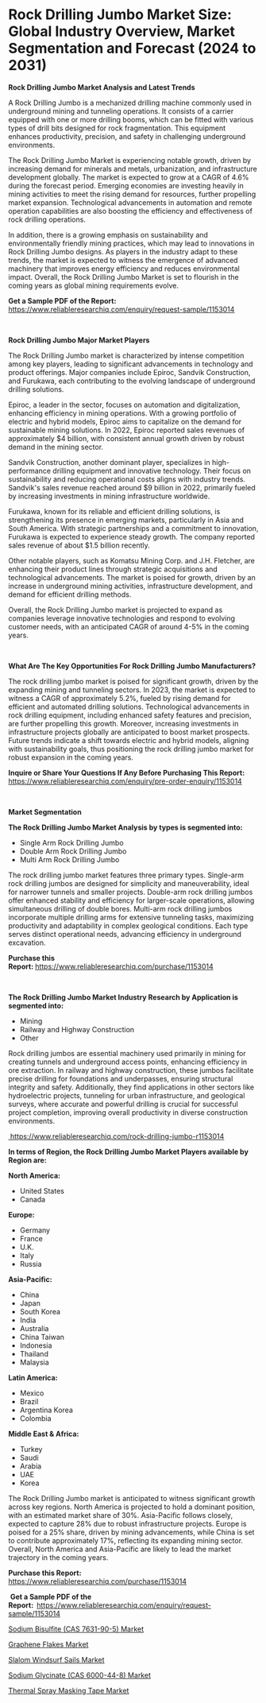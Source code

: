 <p><h1>Rock Drilling Jumbo Market Size: Global Industry Overview, Market Segmentation and Forecast (2024 to 2031)</h1></p><p><strong>Rock Drilling Jumbo Market Analysis and Latest Trends</strong></p>
<p><p>A Rock Drilling Jumbo is a mechanized drilling machine commonly used in underground mining and tunneling operations. It consists of a carrier equipped with one or more drilling booms, which can be fitted with various types of drill bits designed for rock fragmentation. This equipment enhances productivity, precision, and safety in challenging underground environments.</p><p>The Rock Drilling Jumbo Market is experiencing notable growth, driven by increasing demand for minerals and metals, urbanization, and infrastructure development globally. The market is expected to grow at a CAGR of 4.6% during the forecast period. Emerging economies are investing heavily in mining activities to meet the rising demand for resources, further propelling market expansion. Technological advancements in automation and remote operation capabilities are also boosting the efficiency and effectiveness of rock drilling operations.</p><p>In addition, there is a growing emphasis on sustainability and environmentally friendly mining practices, which may lead to innovations in Rock Drilling Jumbo designs. As players in the industry adapt to these trends, the market is expected to witness the emergence of advanced machinery that improves energy efficiency and reduces environmental impact. Overall, the Rock Drilling Jumbo Market is set to flourish in the coming years as global mining requirements evolve.</p></p>
<p><strong>Get a Sample PDF of the Report:&nbsp;</strong> <a href="https://www.reliableresearchiq.com/enquiry/request-sample/1153014">https://www.reliableresearchiq.com/enquiry/request-sample/1153014</a></p>
<p>&nbsp;</p>
<p><strong>Rock Drilling Jumbo Major Market Players</strong></p>
<p><p>The Rock Drilling Jumbo market is characterized by intense competition among key players, leading to significant advancements in technology and product offerings. Major companies include Epiroc, Sandvik Construction, and Furukawa, each contributing to the evolving landscape of underground drilling solutions.</p><p>Epiroc, a leader in the sector, focuses on automation and digitalization, enhancing efficiency in mining operations. With a growing portfolio of electric and hybrid models, Epiroc aims to capitalize on the demand for sustainable mining solutions. In 2022, Epiroc reported sales revenues of approximately $4 billion, with consistent annual growth driven by robust demand in the mining sector.</p><p>Sandvik Construction, another dominant player, specializes in high-performance drilling equipment and innovative technology. Their focus on sustainability and reducing operational costs aligns with industry trends. Sandvik's sales revenue reached around $9 billion in 2022, primarily fueled by increasing investments in mining infrastructure worldwide.</p><p>Furukawa, known for its reliable and efficient drilling solutions, is strengthening its presence in emerging markets, particularly in Asia and South America. With strategic partnerships and a commitment to innovation, Furukawa is expected to experience steady growth. The company reported sales revenue of about $1.5 billion recently.</p><p>Other notable players, such as Komatsu Mining Corp. and J.H. Fletcher, are enhancing their product lines through strategic acquisitions and technological advancements. The market is poised for growth, driven by an increase in underground mining activities, infrastructure development, and demand for efficient drilling methods.</p><p>Overall, the Rock Drilling Jumbo market is projected to expand as companies leverage innovative technologies and respond to evolving customer needs, with an anticipated CAGR of around 4-5% in the coming years.</p></p>
<p>&nbsp;</p>
<p><strong>What Are The Key Opportunities For Rock Drilling Jumbo Manufacturers?</strong></p>
<p><p>The rock drilling jumbo market is poised for significant growth, driven by the expanding mining and tunneling sectors. In 2023, the market is expected to witness a CAGR of approximately 5.2%, fueled by rising demand for efficient and automated drilling solutions. Technological advancements in rock drilling equipment, including enhanced safety features and precision, are further propelling this growth. Moreover, increasing investments in infrastructure projects globally are anticipated to boost market prospects. Future trends indicate a shift towards electric and hybrid models, aligning with sustainability goals, thus positioning the rock drilling jumbo market for robust expansion in the coming years.</p></p>
<p><strong>Inquire or Share Your Questions If Any Before Purchasing This Report:</strong> <a href="https://www.reliableresearchiq.com/enquiry/pre-order-enquiry/1153014">https://www.reliableresearchiq.com/enquiry/pre-order-enquiry/1153014</a></p>
<p>&nbsp;</p>
<p><strong>Market Segmentation</strong></p>
<p><strong>The Rock Drilling Jumbo Market Analysis by types is segmented into:</strong></p>
<p><ul><li>Single Arm Rock Drilling Jumbo</li><li>Double Arm Rock Drilling Jumbo</li><li>Multi Arm Rock Drilling Jumbo</li></ul></p>
<p><p>The rock drilling jumbo market features three primary types. Single-arm rock drilling jumbos are designed for simplicity and maneuverability, ideal for narrower tunnels and smaller projects. Double-arm rock drilling jumbos offer enhanced stability and efficiency for larger-scale operations, allowing simultaneous drilling of double bores. Multi-arm rock drilling jumbos incorporate multiple drilling arms for extensive tunneling tasks, maximizing productivity and adaptability in complex geological conditions. Each type serves distinct operational needs, advancing efficiency in underground excavation.</p></p>
<p><strong>Purchase this Report:&nbsp;</strong><a href="https://www.reliableresearchiq.com/purchase/1153014">https://www.reliableresearchiq.com/purchase/1153014</a></p>
<p>&nbsp;</p>
<p><strong>The Rock Drilling Jumbo Market Industry Research by Application is segmented into:</strong></p>
<p><ul><li>Mining</li><li>Railway and Highway Construction</li><li>Other</li></ul></p>
<p><p>Rock drilling jumbos are essential machinery used primarily in mining for creating tunnels and underground access points, enhancing efficiency in ore extraction. In railway and highway construction, these jumbos facilitate precise drilling for foundations and underpasses, ensuring structural integrity and safety. Additionally, they find applications in other sectors like hydroelectric projects, tunneling for urban infrastructure, and geological surveys, where accurate and powerful drilling is crucial for successful project completion, improving overall productivity in diverse construction environments.</p></p>
<p><a href="https://www.reliableresearchiq.com/rock-drilling-jumbo-r1153014">&nbsp;https://www.reliableresearchiq.com/rock-drilling-jumbo-r1153014</a></p>
<p><strong>In terms of Region, the Rock Drilling Jumbo Market Players available by Region are:</strong></p>
<p>
    <p> <strong> North America: </strong>
        <ul>
            <li>United States</li>
            <li>Canada</li>
        </ul>
        </p> 
    <p> <strong> Europe: </strong>
        <ul>
            <li>Germany</li>
            <li>France</li>
            <li>U.K.</li>
            <li>Italy</li>
            <li>Russia</li>
        </ul>
        </p> 
    <p> <strong> Asia-Pacific: </strong>
        <ul>
            <li>China</li>
            <li>Japan</li>
            <li>South Korea</li>
            <li>India</li>
            <li>Australia</li>
            <li>China Taiwan</li>
            <li>Indonesia</li>
            <li>Thailand</li>
            <li>Malaysia</li>
        </ul>
        </p> 
    <p> <strong> Latin America: </strong>
        <ul>
            <li>Mexico</li>
            <li>Brazil</li>
            <li>Argentina Korea</li>
            <li>Colombia</li>
        </ul>
        </p> 
    <p> <strong> Middle East & Africa: </strong>
        <ul>
            <li>Turkey</li>
            <li>Saudi</li>
            <li>Arabia</li>
            <li>UAE</li>
            <li>Korea</li>
        </ul>
    </p>
    </p>
<p><p>The Rock Drilling Jumbo market is anticipated to witness significant growth across key regions. North America is projected to hold a dominant position, with an estimated market share of 30%. Asia-Pacific follows closely, expected to capture 28% due to robust infrastructure projects. Europe is poised for a 25% share, driven by mining advancements, while China is set to contribute approximately 17%, reflecting its expanding mining sector. Overall, North America and Asia-Pacific are likely to lead the market trajectory in the coming years.</p></p>
<p><strong>Purchase this Report: </strong><a href="https://www.reliableresearchiq.com/purchase/1153014">https://www.reliableresearchiq.com/purchase/1153014</a></p>
<p>&nbsp;<strong>Get a Sample PDF of the Report:&nbsp;&nbsp;</strong><a href="https://www.reliableresearchiq.com/enquiry/request-sample/1153014">https://www.reliableresearchiq.com/enquiry/request-sample/1153014</a></p>
<p><strong></strong></p>
<p><p><a href="https://issuu.com/reportprime-2/docs/sodium-bisulfite-cas-7631-90-5-mark_86667fa26cb0f0">Sodium Bisulfite (CAS 7631-90-5) Market</a></p><p><a href="https://www.linkedin.com/pulse/comprehensive-look-product-type-single-layer-graphene-flakesbilayer-7ijjc?trackingId=0vxaCqNhRZ6R3I3KCa8b4A%3D%3D">Graphene Flakes Market</a></p><p><a href="https://github.com/MelgarBasny/Market-Research-Report-List-1/blob/main/slalom-windsurf-sails-market.md">Slalom Windsurf Sails Market</a></p><p><a href="https://issuu.com/reportprime-2/docs/sodium-glycinate-cas-6000-44-8-mark_dc106db93288b6">Sodium Glycinate (CAS 6000-44-8) Market</a></p><p><a href="https://www.linkedin.com/pulse/global-market-pulse-trends-growth-analysis-thermal-spray-masking-ga3oc?trackingId=n2Su2v8cShioVt8jkzdXHQ%3D%3D">Thermal Spray Masking Tape Market</a></p></p>